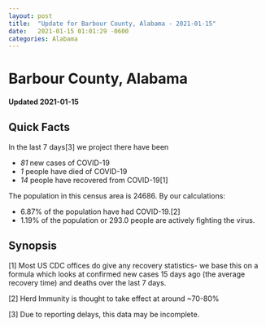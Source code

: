 ```yaml
---
layout: post
title:  "Update for Barbour County, Alabama - 2021-01-15"
date:   2021-01-15 01:01:29 -0600
categories: Alabama
---
```


# Barbour County, Alabama
#### Updated 2021-01-15

## Quick Facts

In the last 7 days[3] we project there have been
- *81* new cases of COVID-19
- *1* people have died of COVID-19
- *14* people have recovered from COVID-19[1]

The population in this census area is 24686. By our calculations:
- 6.87% of the population have had COVID-19.[2]
- 1.19% of the population or 293.0 people are actively fighting the virus.

## Synopsis




[1] Most US CDC offices do give any recovery statistics- we base this on a formula which looks at confirmed new cases
15 days ago (the average recovery time) and deaths over the last 7 days.

[2] Herd Immunity is thought to take effect at around ~70-80%

[3] Due to reporting delays, this data may be incomplete.
 
    